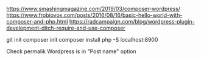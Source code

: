 https://www.smashingmagazine.com/2019/03/composer-wordpress/
https://www.frobiovox.com/posts/2016/08/16/basic-hello-world-with-composer-and-php.html
https://radcampaign.com/blog/wordpress-plugin-development-ditch-require-and-use-composer

git init
composer init
composer install
php -S localhost:8900

Check permalik Wordpress is in "Post name" option